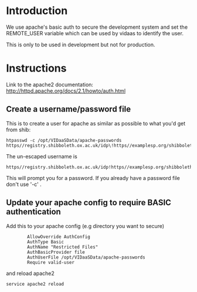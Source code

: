 # Introduction #

We use apache's basic auth to secure the development system and set the REMOTE\_USER variable which can be used by vidaas to identify the user.

This is only to be used in development but not for production.

# Instructions #

Link to the apache2 documentation: http://httpd.apache.org/docs/2.1/howto/auth.html

## Create a username/password file ##

This is to create a user for apache as similar as possible to what you'd get from shib:

```
htpasswd -c /opt/VIDaaSData/apache-passwords https//registry.shibboleth.ox.ac.uk/idp\!https//examplesp.org/shibboleth\!/yaoc/E4DdCAkoR/4WvJCn6NTck=
```

The un-escaped username is

```
https//registry.shibboleth.ox.ac.uk/idp!https//examplesp.org/shibboleth!/yaoc/E4DdCAkoR/4WvJCn6NTck=
```

This will prompt you for a password. If you already have a password file don't use '-c' .

## Update your apache config to require BASIC authentication ##

Add this to your apache config (e.g directory you want to secure)

```
        AllowOverride AuthConfig 
        AuthType Basic
        AuthName "Restricted Files"
        AuthBasicProvider file
        AuthUserFile /opt/VIDaaSData/apache-passwords
        Require valid-user
```

and reload apache2

```
service apache2 reload
```